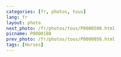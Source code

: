```yaml
---
categories: [fr, photos, tous]
lang: fr
layout: photo
next_photo: /fr/photos/tous/P0000500.html
picname: P0000188
prev_photo: /fr/photos/tous/P0000058.html
tags: [Horses]
---
```

